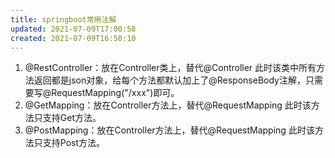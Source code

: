```yaml
---
title: springboot常用注解
updated: 2021-07-09T17:00:58
created: 2021-07-09T16:50:10
---
```


1.  @RestController：放在Controller类上，替代@Controller
此时该类中所有方法返回都是json对象，给每个方法都默认加上了@ResponseBody注解，只需要写@RequestMapping("/xxx")即可。
1.  @GetMapping：放在Controller方法上，替代@RequestMapping
此时该方法只支持Get方法。
1.  @PostMapping：放在Controller方法上，替代@RequestMapping
此时该方法只支持Post方法。
